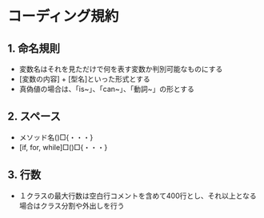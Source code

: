 # コーディング規約

## 1. 命名規則
   - 変数名はそれを見ただけで何を表す変数か判別可能なものにする
   - \[変数の内容\] + \[型名\]といった形式とする
   - 真偽値の場合は、「is~」、「can~」、「動詞~」の形とする
## 2. スペース
   - メソッド名()□{・・・}
   - [if, for, while]□()□{・・・}
## 3. 行数
   - １クラスの最大行数は空白行コメントを含めて400行とし、それ以上となる場合はクラス分割や外出しを行う
